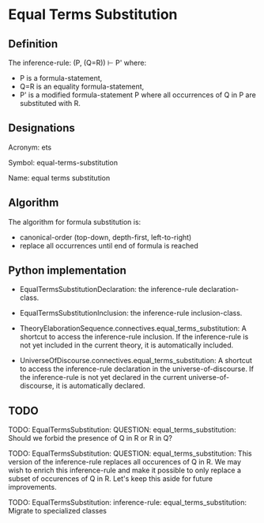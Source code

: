 # Equal Terms Substitution

## Definition

The inference-rule: (P, (Q=R)) ⊢ P' where:

- P is a formula-statement,
- Q=R is an equality formula-statement,
- P' is a modified formula-statement P where all occurrences of Q in P are substituted with R.

## Designations

Acronym: ets

Symbol: equal-terms-substitution

Name: equal terms substitution

## Algorithm

The algorithm for formula substitution is:

- canonical-order (top-down, depth-first, left-to-right)
- replace all occurrences until end of formula is reached

## Python implementation

- EqualTermsSubstitutionDeclaration: the inference-rule declaration-class.

- EqualTermsSubstitutionInclusion: the inference-rule inclusion-class.

- TheoryElaborationSequence.connectives.equal_terms_substitution: A shortcut to access the inference-rule
  inclusion. If the inference-rule is not yet included in the current theory, it is automatically included.

- UniverseOfDiscourse.connectives.equal_terms_substitution: A shortcut to access the inference-rule
  declaration in the universe-of-discourse. If the inference-rule is not yet declared in the current
  universe-of-discourse, it is automatically declared.

## TODO

TODO: EqualTermsSubstitution: QUESTION: equal_terms_substitution: Should we forbid the presence of Q in R or R in Q?

TODO: EqualTermsSubstitution: QUESTION: equal_terms_substitution: This version of the inference-rule replaces all
occurences of Q in R. We may wish to enrich this inference-rule and make it possible to only replace a subset of
occurences of Q in R. Let's keep this aside for future improvements.

TODO: EqualTermsSubstitution: inference-rule: equal_terms_substitution: Migrate to specialized classes

